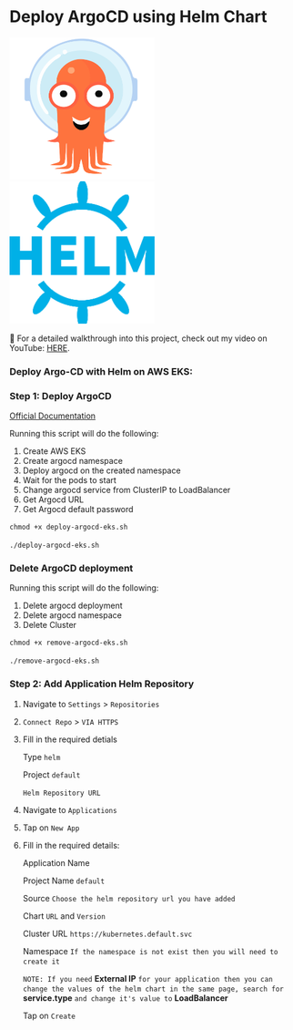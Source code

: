 # Deploy ArgoCD using Helm Chart

<img src="argo.png"  width="255" height="250"> <img src="helm.png"  width="255" height="250">

🎥 For a detailed walkthrough into this project, check out my video on YouTube: [HERE](https://youtu.be/UHcbz5h-1Ws).

### Deploy Argo-CD with Helm on AWS EKS:

### Step 1: Deploy ArgoCD

[Official Documentation](https://argo-cd.readthedocs.io/en/stable/)

Running this script will do the following:

1. Create AWS EKS
2. Create argocd namespace
3. Deploy argocd on the created namespace
4. Wait for the pods to start
5. Change argocd service from ClusterIP to LoadBalancer
6. Get Argocd URL
7. Get Argocd default password

```
chmod +x deploy-argocd-eks.sh

./deploy-argocd-eks.sh
```

### Delete ArgoCD deployment

Running this script will do the following:

1. Delete argocd deployment
2. Delete argocd namespace
3. Delete Cluster

```
chmod +x remove-argocd-eks.sh

./remove-argocd-eks.sh
```

### Step 2: Add Application Helm Repository

1. Navigate to `Settings` > `Repositories`
2. `Connect Repo` > `VIA HTTPS`
3. Fill in the required detials

   Type `helm`

   Project `default`

   `Helm Repository URL`

4. Navigate to `Applications`

5. Tap on `New App`

6. Fill in the required details:

   Application Name

   Project Name `default`

   Source `Choose the helm repository url you have added`

   Chart `URL` and `Version`

   Cluster URL `https://kubernetes.default.svc`

   Namespace `If the namespace is not exist then you will need to create it`

   `NOTE: If you need` **External IP** `for your application then you can change the values of the helm chart in the same page, search for` **service.type** `and change it's value to` **LoadBalancer**

   Tap on `Create`
